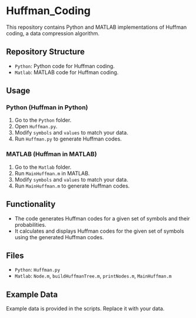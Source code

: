 # Huffman_Coding

This repository contains Python and MATLAB implementations of Huffman coding, a data compression algorithm.

## Repository Structure

- `Python`: Python code for Huffman coding.
- `Matlab`: MATLAB code for Huffman coding.

## Usage

### Python (Huffman in Python)

1. Go to the `Python` folder.
2. Open `Huffman.py`.
3. Modify `symbols` and `values` to match your data.
4. Run `Huffman.py` to generate Huffman codes.

### MATLAB (Huffman in MATLAB)

1. Go to the `Matlab` folder.
2. Run `MainHuffman.m` in MATLAB.
3. Modify `symbols` and `values` to match your data.
4. Run `MainHuffman.m` to generate Huffman codes.

## Functionality

- The code generates Huffman codes for a given set of symbols and their probabilities.
- It calculates and displays Huffman codes for the given set of symbols using the generated Huffman codes.

## Files

- `Python`: `Huffman.py`
- `Matlab`: `Node.m`, `buildHuffmanTree.m`, `printNodes.m`, `MainHuffman.m`

## Example Data

Example data is provided in the scripts. Replace it with your data.
